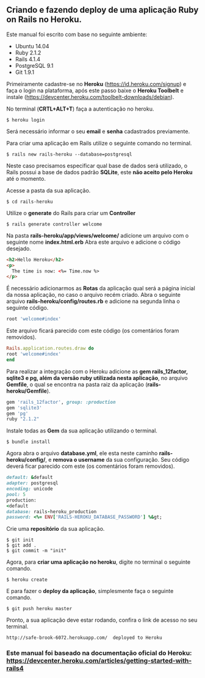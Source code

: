 ## Criando e fazendo deploy de uma aplicação Ruby on Rails no Heroku.

Este manual foi escrito com base no seguinte ambiente:

- Ubuntu 14.04
- Ruby 2.1.2
- Rails 4.1.4
- PostgreSQL 9.1
- Git 1.9.1

Primeiramente cadastre-se no **Heroku** (https://id.heroku.com/signup) e faça o login na plataforma, após este passo baixe o **Heroku Toolbelt** e instale (https://devcenter.heroku.com/toolbelt-downloads/debian).

No terminal (**CRTL+ALT+T**) faça a autenticação no heroku.

```
$ heroku login
```

Será necessário informar o seu **email** e **senha** cadastrados previamente.

Para criar uma aplicação em Rails utilize o seguinte comando no terminal.

```
$ rails new rails-heroku --database=postgresql
```

Neste caso precisamos especificar qual base de dados será utilizado, o Rails possui a base de dados padrão **SQLite**, este **não aceito pelo Heroku** até o momento.

Acesse a pasta da sua aplicação.

```
$ cd rails-heroku
```

Utilize o **generate** do Rails para criar um **Controller**

```
$ rails generate controller welcome
```

Na pasta **rails-heroku/app/views/welcome/** adicione um arquivo com o seguinte nome **index.html.erb**
Abra este arquivo e adicione o código desejado.

```html
<h2>Hello Heroku</h2>
<p>
  The time is now: <%= Time.now %>
</p>
```

É necessário adicionarmos as **Rotas** da aplicação qual será a página inicial da nossa aplicação, no caso o arquivo recém criado. Abra o seguinte arquivo **rails-heroku/config/routes.rb** e adicione na segunda linha o seguinte código.

```ruby
root 'welcome#index'
```

Este arquivo ficará parecido com este código (os comentários foram removidos).

```ruby
Rails.application.routes.draw do
root 'welcome#index'
end
```

Para realizar a integração com o Heroku adicione as **gem rails_12factor, sqlite3 e pg, além da versão ruby utilizada nesta aplicação**, no arquivo **Gemfile**, o qual se encontra na pasta raiz da aplicação (**rails-heroku/Gemfile**).

```ruby
gem 'rails_12factor', group: :production
gem 'sqlite3'
gem 'pg'
ruby "2.1.2"
```
Instale todas as **Gem** da sua aplicação utilizando o terminal.

```
$ bundle install
```

Agora abra o arquivo **database.yml**, ele esta neste caminho **rails-heroku/config/**, e **remova o username** da sua configuração. Seu código deverá ficar parecido com este (os comentários foram removidos).

```ruby
default: &default
adapter: postgresql
encoding: unicode
pool: 5
production:
<default
database: rails-heroku_production
password: <%= ENV['RAILS-HEROKU_DATABASE_PASSWORD'] %&gt;
```

Crie uma **repositório** da sua aplicação.

```
$ git init
$ git add .
$ git commit -m "init"
```

Agora, para **criar uma aplicação no heroku**, digite no terminal o seguinte comando.

```
$ heroku create
```

E para fazer o **deploy da aplicação**, simplesmente faça o seguinte comando.

```
$ git push heroku master
```

Pronto, a sua aplicação deve estar rodando, confira o link de acesso no seu terminal.

```
http://safe-brook-6072.herokuapp.com/  deployed to Heroku
```
### Este manual foi baseado na documentação oficial do Heroku: https://devcenter.heroku.com/articles/getting-started-with-rails4